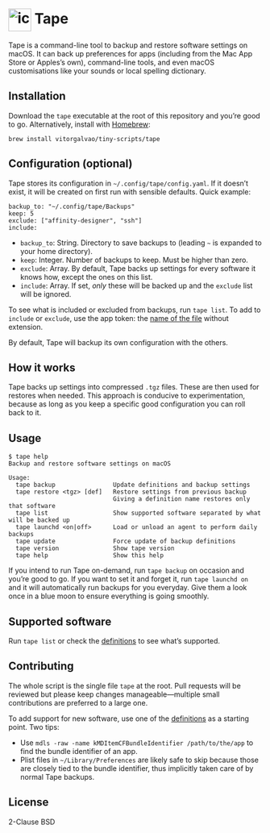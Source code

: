 # <img src='https://user-images.githubusercontent.com/1699443/152702986-198e7e40-b0a4-43d1-8fd8-47e52033e6e5.png' width='45' align='center' alt='icon'> Tape

Tape is a command-line tool to backup and restore software settings on macOS. It can back up preferences for apps (including from the Mac App Store or Apples’s own), command-line tools, and even macOS customisations like your sounds or local spelling dictionary.

## Installation

Download the `tape` executable at the root of this repository and you’re good to go. Alternatively, install with [Homebrew](https://brew.sh):

```shell
brew install vitorgalvao/tiny-scripts/tape
```

## Configuration (optional)

Tape stores its configuration in `~/.config/tape/config.yaml`. If it doesn’t exist, it will be created on first run with sensible defaults. Quick example:

```
backup_to: "~/.config/tape/Backups"
keep: 5
exclude: ["affinity-designer", "ssh"]
include:
```

* `backup_to`: String. Directory to save backups to (leading `~` is expanded to your home directory).
* `keep`: Integer. Number of backups to keep. Must be higher than zero.
* `exclude`: Array. By default, Tape backs up settings for every software it knows how, except the ones on this list.
* `include`: Array. If set, *only* these will be backed up and the `exclude` list will be ignored.

To see what is included or excluded from backups, run `tape list`. To add to `include` or `exclude`, use the app token: the [name of the file](https://github.com/vitorgalvao/tape/tree/main/Definitions) without extension.

By default, Tape will backup its own configuration with the others.

## How it works

Tape backs up settings into compressed `.tgz` files. These are then used for restores when needed. This approach is conducive to experimentation, because as long as you keep a specific good configuration you can roll back to it.

## Usage

```console
$ tape help
Backup and restore software settings on macOS

Usage:
  tape backup                Update definitions and backup settings
  tape restore <tgz> [def]   Restore settings from previous backup
                             Giving a definition name restores only that software
  tape list                  Show supported software separated by what will be backed up
  tape launchd <on|off>      Load or unload an agent to perform daily backups
  tape update                Force update of backup definitions
  tape version               Show tape version
  tape help                  Show this help
```

If you intend to run Tape on-demand, run `tape backup` on occasion and you’re good to go. If you want to set it and forget it, run `tape launchd on` and it will automatically run backups for you everyday. Give them a look once in a blue moon to ensure everything is going smoothly.

## Supported software

Run `tape list` or check the [definitions](https://github.com/vitorgalvao/tape/tree/main/Definitions) to see what’s supported.

## Contributing

The whole script is the single file `tape` at the root. Pull requests will be reviewed but please keep changes manageable—multiple small contributions are preferred to a large one.

To add support for new software, use one of the [definitions](https://github.com/vitorgalvao/tape/tree/main/Definitions) as a starting point. Two tips:

* Use `mdls -raw -name kMDItemCFBundleIdentifier /path/to/the/app` to find the bundle identifier of an app.
* Plist files in `~/Library/Preferences` are likely safe to skip because those are closely tied to the bundle identifier, thus implicitly taken care of by normal Tape backups.

## License

2-Clause BSD
